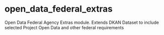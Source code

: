 open_data_federal_extras
========================

Open Data Federal Agency Extras module. Extends DKAN Dataset to include selected Project Open Data and other federal requirements
